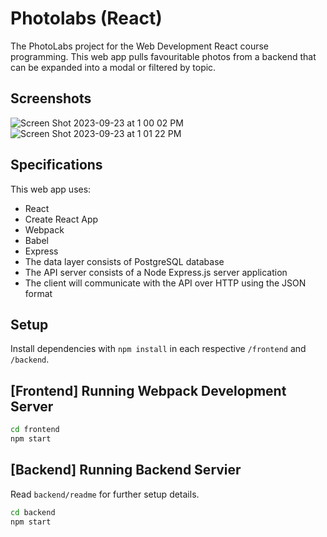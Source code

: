 # Photolabs (React)
The PhotoLabs project for the Web Development React course programming. This web app pulls favouritable photos from a backend that can be expanded into a modal or filtered by topic. 

## Screenshots

![Screen Shot 2023-09-23 at 1 00 02 PM](https://github.com/shanimithani/photolabs-starter/assets/10202231/0dd0c2af-4c47-4fb0-9af5-513129299315)
![Screen Shot 2023-09-23 at 1 01 22 PM](https://github.com/shanimithani/photolabs-starter/assets/10202231/66212708-6092-400b-ac16-71bdf59e7140)

## Specifications

This web app uses:
- React
- Create React App
- Webpack
- Babel
- Express
- The data layer consists of PostgreSQL database
- The API server consists of a Node Express.js server application
- The client will communicate with the API over HTTP using the JSON format

## Setup

Install dependencies with `npm install` in each respective `/frontend` and `/backend`.

## [Frontend] Running Webpack Development Server

```sh
cd frontend
npm start
```

## [Backend] Running Backend Servier

Read `backend/readme` for further setup details.

```sh
cd backend
npm start
```
